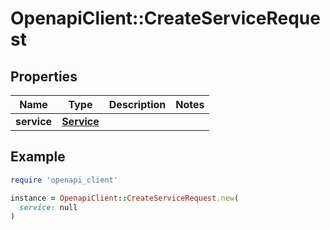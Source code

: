 # OpenapiClient::CreateServiceRequest

## Properties

| Name | Type | Description | Notes |
| ---- | ---- | ----------- | ----- |
| **service** | [**Service**](Service.md) |  |  |

## Example

```ruby
require 'openapi_client'

instance = OpenapiClient::CreateServiceRequest.new(
  service: null
)
```

